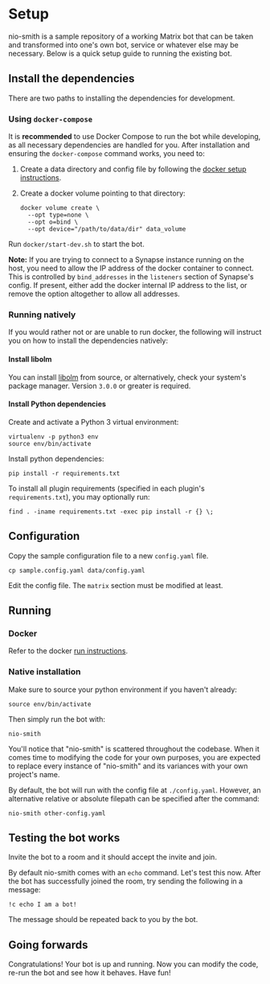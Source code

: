 # Setup

nio-smith is a sample repository of a working Matrix bot that can be taken
and transformed into one's own bot, service or whatever else may be necessary.
Below is a quick setup guide to running the existing bot.

## Install the dependencies

There are two paths to installing the dependencies for development.

### Using `docker-compose`

It is **recommended** to use Docker Compose to run the bot while
developing, as all necessary dependencies are handled for you. After
installation and ensuring the `docker-compose` command works, you need to:

1. Create a data directory and config file by following the
   [docker setup instructions](docker#setup).

2. Create a docker volume pointing to that directory:

   ```
   docker volume create \
     --opt type=none \
     --opt o=bind \
     --opt device="/path/to/data/dir" data_volume
   ```

Run `docker/start-dev.sh` to start the bot.

**Note:** If you are trying to connect to a Synapse instance running on the
host, you need to allow the IP address of the docker container to connect. This
is controlled by `bind_addresses` in the `listeners` section of Synapse's
config. If present, either add the docker internal IP address to the list, or
remove the option altogether to allow all addresses.

### Running natively

If you would rather not or are unable to run docker, the following will
instruct you on how to install the dependencies natively:

#### Install libolm

You can install [libolm](https://gitlab.matrix.org/matrix-org/olm) from source,
or alternatively, check your system's package manager. Version `3.0.0` or
greater is required.

#### Install Python dependencies

Create and activate a Python 3 virtual environment:

```
virtualenv -p python3 env
source env/bin/activate
```

Install python dependencies:

```
pip install -r requirements.txt
```

To install all plugin requirements (specified in each plugin's `requirements.txt`), you may optionally run:
```
find . -iname requirements.txt -exec pip install -r {} \;
```

## Configuration

Copy the sample configuration file to a new `config.yaml` file.

```
cp sample.config.yaml data/config.yaml
```

Edit the config file. The `matrix` section must be modified at least.

## Running

### Docker

Refer to the docker [run instructions](docker/README.md#running).

### Native installation

Make sure to source your python environment if you haven't already:

```
source env/bin/activate
```

Then simply run the bot with:

```
nio-smith
```

You'll notice that "nio-smith" is scattered throughout the codebase. When
it comes time to modifying the code for your own purposes, you are expected to
replace every instance of "nio-smith" and its variances with your own
project's name.

By default, the bot will run with the config file at `./config.yaml`. However, an
alternative relative or absolute filepath can be specified after the command:

```
nio-smith other-config.yaml
```

## Testing the bot works

Invite the bot to a room and it should accept the invite and join.

By default nio-smith comes with an `echo` command. Let's test this now.
After the bot has successfully joined the room, try sending the following
in a message:

```
!c echo I am a bot!
```

The message should be repeated back to you by the bot.

## Going forwards

Congratulations! Your bot is up and running. Now you can modify the code,
re-run the bot and see how it behaves. Have fun!